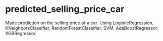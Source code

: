 # predicted_selling_price_car

Made prediction on the selling price of a car. 
Using LogisticRegression, KNeighborsClassifier, RandomForestClassifier, SVM, AdaBoostRegressor, XGBRegressor.

